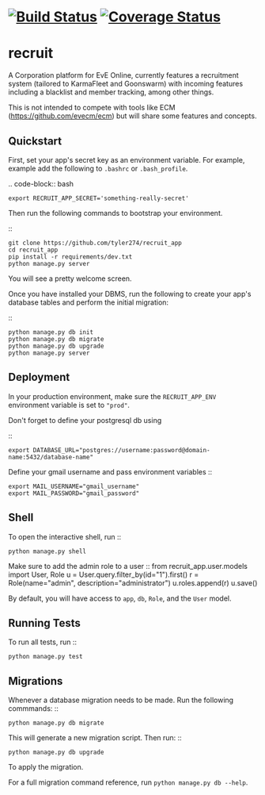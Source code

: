 [![Build Status](https://travis-ci.org/tyler274/Recruitment-App.svg?branch=master)](https://travis-ci.org/tyler274/Recruitment-App) [![Coverage Status](https://coveralls.io/repos/tyler274/Recruitment-App/badge.svg?branch=master&service=github)](https://coveralls.io/github/tyler274/Recruitment-App?branch=master)
===============================
recruit
===============================

A Corporation platform for EvE Online, currently features a recruitment system (tailored to KarmaFleet and Goonswarm) with incoming features including a blacklist and member tracking, among other things.

This is not intended to compete with tools like ECM (https://github.com/evecm/ecm) but will share some features and concepts. 


Quickstart
----------

First, set your app's secret key as an environment variable. For example, example add the following to ``.bashrc`` or ``.bash_profile``.

.. code-block:: bash

    export RECRUIT_APP_SECRET='something-really-secret'


Then run the following commands to bootstrap your environment.


::

    git clone https://github.com/tyler274/recruit_app
    cd recruit_app
    pip install -r requirements/dev.txt
    python manage.py server

You will see a pretty welcome screen.

Once you have installed your DBMS, run the following to create your app's database tables and perform the initial migration:

::

    python manage.py db init
    python manage.py db migrate
    python manage.py db upgrade
    python manage.py server



Deployment
----------

In your production environment, make sure the ``RECRUIT_APP_ENV`` environment variable is set to ``"prod"``.

Don't forget to define your postgresql db using

::

    export DATABASE_URL="postgres://username:password@domain-name:5432/database-name"

Define your gmail username and pass environment variables
::

    export MAIL_USERNAME="gmail_username"
    export MAIL_PASSWORD="gmail_password"

Shell
-----

To open the interactive shell, run ::

    python manage.py shell


Make sure to add the admin role to a user
::
    from recruit_app.user.models import User, Role
    u = User.query.filter_by(id="1").first()
    r = Role(name="admin", description="administrator")
    u.roles.append(r)
    u.save()

By default, you will have access to ``app``, ``db``, ``Role``, and the ``User`` model.


Running Tests
-------------

To run all tests, run ::

    python manage.py test


Migrations
----------

Whenever a database migration needs to be made. Run the following commmands:
::

    python manage.py db migrate

This will generate a new migration script. Then run:
::

    python manage.py db upgrade

To apply the migration.

For a full migration command reference, run ``python manage.py db --help``.
